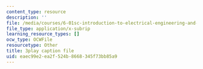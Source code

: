 ```yaml
---
content_type: resource
description: ''
file: /media/courses/6-01sc-introduction-to-electrical-engineering-and-computer-science-i-spring-2011/eaec99e2ea2f524b8668345f73bb85a9_rOA1VC5aQ7Q.vtt
file_type: application/x-subrip
learning_resource_types: []
ocw_type: OCWFile
resourcetype: Other
title: 3play caption file
uid: eaec99e2-ea2f-524b-8668-345f73bb85a9
---
```

